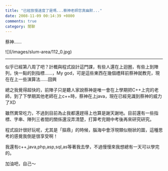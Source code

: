 ```yaml
---
title: "已經放慢速度了是嗎...蔡神老師您真幽默..."
date: 2008-11-09 00:14:39 +0800
comments: true
category: 閒聊
---
```

<p>蔡神......</p><p>![](/images/slum-area/112_0.jpg)</p><hr /><p>似乎已經第八周了吧？計概與程式設計這門課，有些人還在上迴圈，有些上到陣列，快一點的到指標......，My god，可是這些東西在幾個禮拜前蔡神就教完，現在在上一些演算法......囧興</p><p>總之我覺得超快的，前陣子只是聽人家說蔡神是唯一會在上學期把C++上完的老師，到了下學期其他老師在上c++時，蔡神在上java，現在已經見識到蔡神的威力了XD</p><p>雖然異常吃力，不過到目前為止我都還趕得上也算是謝天謝地。目前還有一些指標、字串、陣列三者間的關係還沒弄清楚，打算考完期中考後再來研究研究。</p><p>程式設計很好玩呢，尤其是「摳鼎」的時候，腦海中會浮現類似樹狀的圖，這種思考的感覺我倒是很享受啊！</p><p>我還有c++,java,php,asp,sql,as等著我去學，不過慢慢來我想總有一天可以學完的。</p><p>加油吧，自己～</p>
